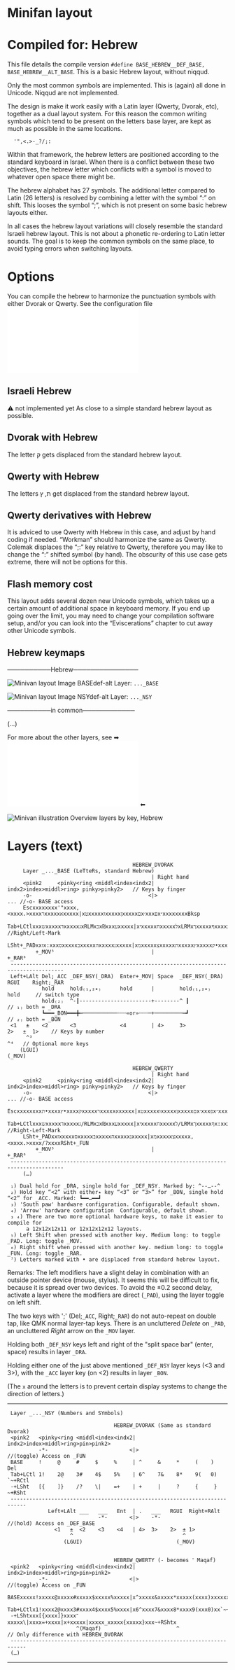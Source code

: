 # Minifan layout

Compiled for: Hebrew
====================

This file details the compile version `#define BASE_HEBREW__DEF_BASE,
BASE_HEBREW__ALT_BASE`. This is a basic Hebrew layout, without niqqud.

Only the most common symbols are implemented. This is (again) all done in 
Unicode. Niqqud are not implemented.

The design is make it work easily with a Latin layer (Qwerty, Dvorak, etc),
together as a dual layout system. For this reason the common writing symbols
which tend to be present on the letters base layer, are kept as much as
possible in the same locations.

      '",<.>-_?/;:

Within that framework, the hebrew letters are positioned according to
the standard keyboard in Israel. When there is a conflict between these
two objectives, the hebrew letter which conflicts with a symbol is moved
to whatever open space there might be.

The hebrew alphabet has 27 symbols. The additional letter compared to Latin
(26 letters) is resolved by combining a letter with the symbol “:” on shift.
This looses the symbol “;”, which is not present on some basic hebrew layouts
either.

In all cases the hebrew layout variations will closely resemble the
standard Israeli hebrew layout. This is not about a phonetic re-ordering
to Latin letter sounds. The goal is to keep the common symbols on the
same place, to avoid typing errors when switching layouts.

Options
=======

You can compile the hebrew to harmonize the punctuation symbols with either
Dvorak or Qwerty. See the configuration file ![./base_hebrew.h](./base_hebrew.h)

Israeli Hebrew
-------------- 
⚠ not implemented yet
As close to a simple standard hebrew layout as possible.

Dvorak with Hebrew
------------------
The letter ק gets displaced from the standard hebrew layout.

Qwerty with Hebrew
------------------
The letters ת, ץ get displaced from the standard hebrew layout.

Qwerty derivatives with Hebrew
------------------------------
It is adviced to use Qwerty with Hebrew in this case, and adjust by hand
coding if needed.  “Workman” should harmonize the same as Qwerty.
Colemak displaces the “;:” key relative to Qwerty, therefore you may
like to change the “:” shifted symbol (by hand). The obscurity of this
use case gets extreme, there will not be options for this.

Flash memory cost
-----------------

This layout adds several dozen new Unicode symbols, which takes up a certain
amount of additional space in keyboard memory. If you end up going over
the limit, you may need to change your compilation software setup, and/or
you can look into the “Eviscerations” chapter to cut away other Unicode
symbols.

Hebrew keymaps
--------------

──────────Hebrew───────────────

![Minivan layout Image BASEdef-alt](http://socialism.nl/misc/minivan/minivan_base_layer_hebrew_ve.jpg)
Layer: `..._BASE`

![Minivan layout Image NSYdef-alt](http://socialism.nl/misc/minivan/minivan_nsy_layer_hebrew_ve.jpg)
Layer: `..._NSY`

──────────in common────────────

(…) 

For more about the other layers, see ➡ ![readme.md](./readme.md) ⬅

![Minivan illustration Overview layers by key, Hebrew](http://socialism.nl/misc/minivan/minivan-all-layers-clear-visualization-by-key_hebrew_2000_vi.jpg)

Layers (text)
=============
 
                                            HEBREW_DVORAK
         Layer _..._BASE (LeTteRs, standard Hebrew)
                                                  | Right hand
         <pink2     <pinky<ring <middl<index<indx2| indx2>index>middl>ring> pinky>pinky2>   // Keys by finger
         -o-                                     <|>                                    ... //-o- BASE access
         Escxxxxxxxx'"xxxx,<xxxx.>xxxxרxxxxxאxxxxx|xטxxxxxוxxxxxןxxxxxםx׳xxxפx״xxxxxxxxBksp
         Tab+LCtlxxxשxxxxxדxxxxxגxRLMxכx₪xxxעxxxxx|xיxxxxxחxxxxxלxLRMxךxxxxxףxxxxxxxxxxxxx־ //Right/Left-Mark
         LSht+_PADxxזx:xxxסxxxxxבxxxxxהxxxxxנxxxxx|xמxxxxxצxxxxxתxxxxxץxxxxxק•xxxxRSht+_FUN
             +_MOV⁵                               |                                   +_RAR⁶
     ---------------------------------------------------------------------------------------
     Left+LAlt Del;_ACC _DEF_NSY(_DRA)  Enter+_MOV| Space  _DEF_NSY(_DRA) RGUI    Right;_RAR 
               hold     hold₍₁,₂٭₎      hold      |        hold₍₁,₂٭₎             hold     // switch type
               hold₍₂₎  ^-┃-----------------------+--------^ ┃                          // ₁₎ both = _DRA
               ┗━━━_BON━━━╋┅───────────┄┄┄«or»┄┄┄─+─────────┅┛                          // ₂₎ both = _BON
     <1   ±    <2       <3              <4        | 4>     3>             2>   ±  1>    // Keys by number
          ^³                                                                   ^⁴   // Optional more keys
        (LGUI)                                                               (_MOV)

                                            HEBREW_QWERTY 
                                                  | Right hand
         <pink2     <pinky<ring <middl<index<indx2| indx2>index>middl>ring> pinky>pinky2>   // Keys by finger
         -o-                                     <|>                                    ... //-o- BASE access
         Escxxxxxxxxת•xxxxץ•xxxxקxxxxxרxxxxxאxxxxx|xטxxxxxוxxxxxןxxxxxםx׳xxxפx״xxxxxxxxBksp
         Tab+LCtlxxxשxxxxxדxxxxxג/RLMxכx₪xxxעxxxxx|xיxxxxxחxxxxxל/LRMxךxxxxxףx:xxxxxxxxxx'" //Right-Left-Mark
         LSht+_PADxxזxxxxxסxxxxxבxxxxxהxxxxxנxxxxx|xמxxxxxצxxxxx,<xxxx.>xxxx/?xxxxRSht+_FUN
             +_MOV⁵                               |                                   +_RAR⁶
     ---------------------------------------------------------------------------------------
         (…)

     ₁) Dual hold for _DRA, single hold for _DEF_NSY. Marked by: ^--…--^
     ₂) Hold key “<2” with either٭ key “<3” or “3>” for _BON, single hold “<2” for _ACC. Marked: ┗━━…━━┛
     ₃) 'South paw' hardware configuration. Configurable, default shown.
     ₄) 'Arrow' hardware configuration  Configurable, default shown.
     ₃ ₄) There are two more optional hardware keys, to make it easier to compile for
          a 12x12x12x11 or 12x12x12x12 layouts.
     ₅) Left Shift when pressed with another key. Medium long: to toggle _PAD. Long: toggle _MOV.
     ₆) Right shift when pressed with another key. medium long: to toggle _FUN. Long: toggle _RAR.
     ⁷) Letters marked with • are displaced from standard hebrew layout.

Remarks: The left modifiers have a slight delay in combination with an outside pointer device (mouse, stylus).
It seems this will be difficult to fix, because it is spread over two devices. To avoid the
±0.2 second delay, activate a layer where the modifiers are direct (`_PAD`), using the layer toggle on left shift. 

The two keys with ';' (Del;`_ACC`, Right;`_RAR`) do not auto-repeat on double tap, like QMK normal layer-tap keys.
There is an uncluttered _Delete_ on `_PAD`, an uncluttered _Right_ arrow on the `_MOV` layer.

Holding both `_DEF_NSY` keys left and right of the "split space bar" (enter, space) results in layer `_DRA`.

Holding either one of the just above mentioned `_DEF_NSY` layer keys (<3 and 3>), with the `_ACC` layer key
(on <2) results in layer `_BON`.

(The `x` around the letters is to prevent certain display systems to change the direction of letters.)
- - -

     Layer _..._NSY (Numbers and SYmbols)
    
                                      HEBREW_DVORAK (Same as standard Dvorak)
     <pink2   <pinky<ring <middl<index<indx2| indx2>index>middl>ring>pin>pink2>
              -*-                          <|>                                  //(toggle) Access on _FUN
     BASE     !     @     #     $     %     | ^     &     *     (    )       Del
     Tab+LCtl 1!    2@    3#    4$    5%    | 6^    7&    8*    9(   0)  `~+RCtl
     -+LSht   [{    ]}    /?    \|    =+    | +     |     ?     {     }   ~+RSht 
     ---------------------------------------------------------------------------
                 Left+LAlt ___   ___   Ent  | .   ___   RGUI  Right+RAlt
                                 -*-       <|>    -*-                        //(hold) Access on _DEF_BASE
                   <1   ±  <2    <3    <4   | 4>  3>    2>  ± 1>  
                        ^                                   ^
                      (LGUI)                              (_MOV)


                                      HEBREW_QWERTY (- becomes ־ Maqaf)
     <pink2   <pinky<ring <middl<index<indx2| indx2>index>middl>ring>pin>pink2>
              -*-                          <|>                                  //(toggle) Access on _FUN
     BASExxxxx!xxxxx@xxxxx#xxxxx$xxxxx%xxxxx|x^xxxxx&xxxxx*xxxxx(xxxx)xxxxxxxDel
     Tab+LCtlx1!xxxx2@xxxx3#xxxx4$xxxx5%xxxx|x6^xxxx7&xxxx8*xxxx9(xxx0)xx`~+RCtl
     -+LShtxxx[{xxxx]}xxxx־xxxxx\|xxxx=+xxxx|x+xxxxx|xxxxx_xxxxx{xxxxx}xxx~+RShtx
                          ^(Maqaf)                        ^                       // Only difference with HEBREW_DVORAK
     ---------------------------------------------------------------------------
     (…)
- - -
